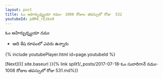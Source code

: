 ```yaml
---
layout: post
title: ఓం అహిర్బుధ్న్యయా నమః- 1008 రోజుల తపస్సులో రోజు  532
youtubeId: p0M4_rEzbx0
---
```

 
 
 ఓం అహిర్బుధ్న్యయా నమః  
 
 -  ఆది శేష రూపంలో ఎవరు ఉన్నారు 
 
  
 
  
 
 
 
 
 
 


{% include youtubePlayer.html id=page.youtubeId %}
 
[Next]({{ site.baseurl }}{% link  split1/_posts/2017-07-18-ఓం సురారిగానే నమః- 1008 రోజుల తపస్సులో రోజు  531.md%})
 

